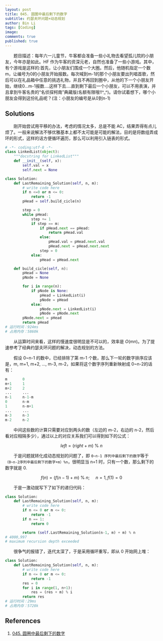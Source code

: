```yaml
---
layout: post
title: 045. 圆圈中最后剩下的数字
subtitle: 约瑟夫环问题+动态规划
author: Bin Li
tags: [Coding]
image: 
comments: true
published: true
---
```


　　题目描述：每年六一儿童节，牛客都会准备一些小礼物去看望孤儿院的小朋友，今年亦是如此。HF 作为牛客的资深元老，自然也准备了一些小游戏。其中，有个游戏是这样的:首先，让小朋友们围成一个大圈。然后，他随机指定一个数m，让编号为0的小朋友开始报数。每次喊到m-1的那个小朋友要出列唱首歌，然后可以在礼品箱中任意的挑选礼物，并且不再回到圈中，从他的下一个小朋友开始，继续0...m-1报数....这样下去....直到剩下最后一个小朋友，可以不用表演，并且拿到牛客名贵的“名侦探柯南”典藏版(名额有限哦!!\^_\^)。请你试着想下，哪个小朋友会得到这份礼品呢？(注：小朋友的编号是从0到n-1)

## Solutions
　　刚开始尝试用平移的办法，考虑的情况太多，总是不能 AC，结果弄得有点儿烦了。一般来说解法不够优雅基本上都不太可能是可能的解法，目的是将数组弄成环的形式，这样的话方便循环遍历，那么可以利用引入链表的形式。

```python
# -*- coding:utf-8 -*-
class LinkedList(object):
    """docstring for LinkedList"""
    def __init__(self, x):
        self.val = x
        self.next = None

class Solution:
    def LastRemaining_Solution(self, n, m):
        # write code here
        if n <=0 or m <= 0:
            return -1
        pHead = self.build_cicle(n)

        step = 0
        while pHead:
            step += 1
            if step == m:
                if pHead.next == pHead:
                    return pHead.val
                else:
                    pHead.val = pHead.next.val
                    pHead.next = pHead.next.next
                step = 0
            else:
                pHead = pHead.next

    def build_cicle(self, n):
        pHead = None
        pNode = None

        for i in range(n):
            if pNode is None:
                pHead = LinkedList(i)
                pNode = pHead 
            else:
                pNode.next = LinkedList(i)
                pNode = pNode.next
        pNode.next = pHead
        return pHead
# 运行时间：924ms
# 占用内存：5860k
```

　　从运算时间来看，这样的慢速度很明显是不可以的，效率是 $O(mn)$。为了提速参考了经典约瑟夫环问题的解决，动态规划的方法。

　　假设 0~n-1 的数中，已经排除了第 m-1 个数，那么下一轮的数字排序应该是，m, m+1, m+2, ..., m-3, m-2，如果将这个数字序列重新映射成 0~n-2的话有：

```python
m       0
m+1     1
m+2     2
...     ...
n-1     n-1-m
0       n-m
1       n-m+1
...     ...
m-3     n-3
m-2     n-2
```

　　中间这些数的计算只需要对应到两头的数（左边的 m-2，右边的 n-2，然后看对应相隔多少），通过以上的对应关系我们可以得到如下的公式：

$$
left = (right+m) ~ \% ~ n
$$

　　于是问题就转化成动态规划的问题了，即 `0~n-1 序列中最后剩下的数字`等于`（0~n-2序列中最后剩下的数字+m）%n`，很明显当 n=1 时，只有一个数，那么剩下的数字就是 0.

$$
f(n) = (f(n-1) + m) ~ \% ~ n; ~~~~~ n=1, f(1)=0
$$

　　于是一激动就写下了如下的递归代码：
```python
class Solution:
    def LastRemaining_Solution(self, n, m):
        # write code here
        if n <= 0 or m <= 0:
            return -1
        if n == 1:
            return 0

        return (self.LastRemaining_Solution(n-1, m) + m) % n
# 4000,997
# maximum recursion depth exceeded
```

　　很争气的报错了，迭代太深了，于是采用循环重写，即从 0 开始网上堆：
```python
class Solution:
    def LastRemaining_Solution(self, n, m):
        # write code here
        if n <= 0 or m <= 0:
            return -1
        res = 0
        for i in range(1, n+1):
            res = (res + m) % i
        return res
# 运行时间：29ms
# 占用内存：5728k
```

## References
1. [045. 圆圈中最后剩下的数字](https://www.nowcoder.com/practice/f78a359491e64a50bce2d89cff857eb6?tpId=13&tqId=11199&rp=1&ru=%2Fta%2Fcoding-interviews&qru=%2Fta%2Fcoding-interviews%2Fquestion-ranking&tPage=3)